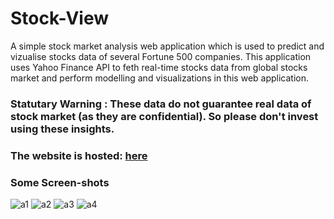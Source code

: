 # Stock-View

A simple stock market analysis web application which is used to predict and vizualise stocks data of several Fortune 500 companies. This application uses Yahoo Finance API to feth real-time stocks data from global stocks market and perform modelling and visualizations in this web application.

### Statutary Warning : These data do not guarantee real data of stock market (as they are confidential). So please don't invest using these insights.

### The website is hosted: [here](https://share.streamlit.io/mainakrepositor/stock/app.py)


### Some Screen-shots

![a1](https://user-images.githubusercontent.com/64016811/115663681-7f202b00-a35e-11eb-8463-2213b92b8bf7.jpg)
![a2](https://user-images.githubusercontent.com/64016811/115663688-80e9ee80-a35e-11eb-8de0-6dc5f334f903.jpg)
![a3](https://user-images.githubusercontent.com/64016811/115663692-81828500-a35e-11eb-909a-320e5b23b745.jpg)
![a4](https://user-images.githubusercontent.com/64016811/115663708-86473900-a35e-11eb-96b5-d23b8ba3d624.jpg)
